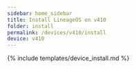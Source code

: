 ```yaml
---
sidebar: home_sidebar
title: Install LineageOS on v410
folder: install
permalink: /devices/v410/install
device: v410
---
```

{% include templates/device_install.md %}
